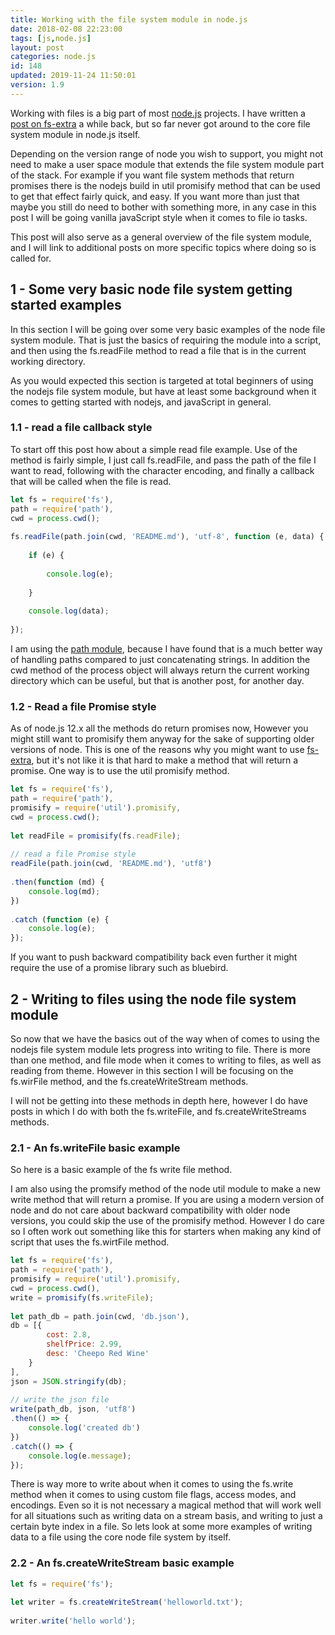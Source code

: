 ```yaml
---
title: Working with the file system module in node.js
date: 2018-02-08 22:23:00
tags: [js,node.js]
layout: post
categories: node.js
id: 148
updated: 2019-11-24 11:50:01
version: 1.9
---
```


Working with files is a big part of most [node.js](https://nodejs.org/en) projects. I have written a [post on fs-extra](/2018/01/08/nodejs-fs-extra/) a while back, but so far never got around to the core file system module in node.js itself.

Depending on the version range of node you wish to support, you might not need to make a user space module that extends the file system module part of the stack. For example if you want file system methods that return promises there is the nodejs build in util promisify method that can be used to get that effect fairly quick, and easy. If you want more than just that maybe you still do need to bother with something more, in any case in this post I will be going vanilla javaScript style when it comes to file io tasks.

This post will also serve as a general overview of the file system module, and I will link to additional posts on more specific topics where doing so is called for.

<!-- more -->

## 1 - Some very basic node file system getting started examples

In this section I will be going over some very basic examples of the node file system module. That is just the basics of requiring the module into a script, and then using the fs.readFile method to read a file that is in the current working directory.

As you would expected this section is targeted at total beginners of using the nodejs file system module, but have at least some background when it comes to getting started with nodejs, and javaScript in general.

### 1.1 - read a file callback style

To start off this post how about a simple read file example. Use of the method is fairly simple, I just call fs.readFile, and pass the path of the file I want to read, following with the character encoding, and finally a callback that will be called when the file is read.

```js
let fs = require('fs'),
path = require('path'),
cwd = process.cwd();
 
fs.readFile(path.join(cwd, 'README.md'), 'utf-8', function (e, data) {
 
    if (e) {
 
        console.log(e);
 
    }
 
    console.log(data);
 
});
```

I am using the [path module](/2017/12/27/nodejs-paths/), because I have found that is a much better way of handling paths compared to just concatenating strings. In addition the cwd method of the process object will always return the current working directory which can be useful, but that is another post, for another day.

### 1.2 - Read a file Promise style

As of node.js 12.x all the methods do return promises now, However you might still want to promisify them anyway for the sake of supporting older versions of node. This is one of the reasons why you might want to use [fs-extra](/2018/01/08/nodejs-fs-extra/), but it's not like it is that hard to make a method that will return a promise. One way is to use the util promisify method.

```js
let fs = require('fs'),
path = require('path'),
promisify = require('util').promisify,
cwd = process.cwd();
 
let readFile = promisify(fs.readFile);
 
// read a file Promise style
readFile(path.join(cwd, 'README.md'), 'utf8')
 
.then(function (md) {
    console.log(md);
})
 
.catch (function (e) {
    console.log(e);
});
```

If you want to push backward compatibility back even further it might require the use of a promise library such as bluebird.

## 2 - Writing to files using the node file system module

So now that we have the basics out of the way when of comes to using the nodejs file system module lets progress into writing to file. There is more than one method, and file mode when it comes to writing to files, as well as reading from theme. However in this section I will be focusing on the fs.wirFile method, and the fs.createWriteStream methods.

I will not be getting into these methods in depth here, however I do have posts in which I do with both the fs.writeFile, and fs.createWriteStreams methods.

### 2.1 - An fs.writeFile basic example

So here is a basic example of the fs write file method. 

I am also using the promsify method of the node util module to make a new write method that will return a promise. If you are using a modern version of node and do not care about backward compatibility with older node versions, you could skip the use of the promisify method. However I do care so I often work out something like this for starters when making any kind of script that uses the fs.wirtFile method.

```js
let fs = require('fs'),
path = require('path'),
promisify = require('util').promisify,
cwd = process.cwd(),
write = promisify(fs.writeFile);
 
let path_db = path.join(cwd, 'db.json'),
db = [{
        cost: 2.8,
        shelfPrice: 2.99,
        desc: 'Cheepo Red Wine'
    }
],
json = JSON.stringify(db);
 
// write the json file
write(path_db, json, 'utf8')
.then(() => {
    console.log('created db')
})
.catch(() => {
    console.log(e.message);
});
```

There is way more to write about when it comes to using the fs.write method when it comes to using custom file flags, access modes, and encodings. Even so it is not necessary a magical method that will work well for all situations such as writing data  on a stream basis, and writing to just a certain byte index in a file. So lets look at some more examples of writing data to a file using the core node file system by itself.


### 2.2 - An fs.createWriteStream basic example

```js
let fs = require('fs');
 
let writer = fs.createWriteStream('helloworld.txt');
 
writer.write('hello world');
```